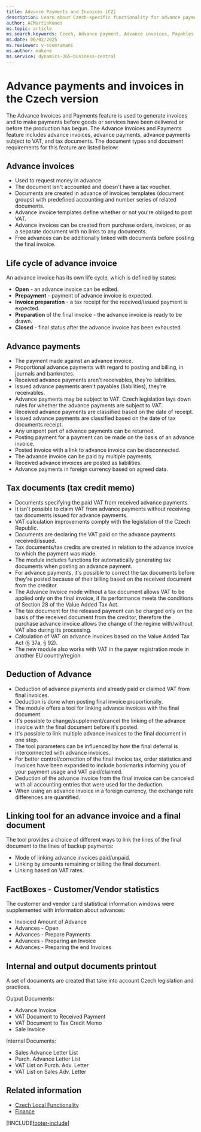 ```yaml
---
title: Advance Payments and Invoices [CZ]
description: Learn about Czech-specific functionality for advance payments and invoices, including document types, VAT handling, and process workflows.
author: ACMartinKunes
ms.topic: article
ms.search.keywords: Czech, Advance payment, Advance invoices, Payables, Finance, CZ, Cash, tax documents, tax credit memo, life cycle, deduction of advance, linking tool, factboxes, internal documents, output documents printout, Czech local functionality, Czech version
ms.date: 06/02/2025
ms.reviewer: v-soumramani
ms.author: makune
ms.service: dynamics-365-business-central
---
```


# Advance payments and invoices in the Czech version

The Advance Invoices and Payments feature is used to generate invoices and to make payments before goods or services have been delivered or before the production has begun. The Advance Invoices and Payments feature includes advance invoices, advance payments, advance payments subject to VAT, and tax documents. The document types and document requirements for this feature are listed below:

## Advance invoices

- Used to request money in advance.
- The document isn't accounted and doesn't have a tax voucher.
- Documents are created in advance of invoices templates (document groups) with predefined accounting and number series of related documents.
- Advance invoice templates define whether or not you're obliged to post VAT.
- Advance invoices can be created from purchase orders, invoices, or as a separate document with no links to any documents.
- Free advances can be additionally linked with documents before posting the final invoice.

## Life cycle of advance invoice

An advance invoice has its own life cycle, which is defined by states:

- **Open** - an advance invoice can be edited.
- **Prepayment** - payment of advance invoice is expected.
- **Invoice preparation** - a tax receipt for the received/issued payment is expected.
- **Preparation** of the final invoice - the advance invoice is ready to be drawn.
- **Closed** - final status after the advance invoice has been exhausted.

## Advance payments

- The payment made against an advance invoice.
- Proportional advance payments with regard to posting and billing, in journals and banknotes.
- Received advance payments aren't receivables, they're liabilities.
- Issued advance payments aren't payables (liabilities), they're receivables.
- Advance payments may be subject to VAT. Czech legislation lays down rules for whether the advance payments are subject to VAT.
- Received advance payments are classified based on the date of receipt.
- Issued advance payments are classified based on the date of tax documents receipt.
- Any unspent part of advance payments can be returned.
- Posting payment for a payment can be made on the basis of an advance invoice.
- Posted invoice with a link to advance invoice can be disconnected.
- The advance invoice can be paid by multiple payments.
- Received advance invoices are posted as liabilities.
- Advance payments in foreign currency based on agreed data.

## Tax documents (tax credit memo)

- Documents specifying the paid VAT from received advance payments.
- It isn't possible to claim VAT from advance payments without receiving tax documents issued for advance payments.
- VAT calculation improvements comply with the legislation of the Czech Republic.
- Documents are declaring the VAT paid on the advance payments received/issued.
- Tax documents/tax credits are created in relation to the advance invoice to which the payment was made.
- The module includes functions for automatically generating tax documents when posting an advance payment.
- For advance payments, it's possible to correct the tax documents before they're posted because of their billing based on the received document from the creditor.
- The Advance Invoice mode without a tax document allows VAT to be applied only on the final invoice, if its performance meets the conditions of Section 28 of the Value Added Tax Act.
- The tax document for the released payment can be charged only on the basis of the received document from the creditor, therefore the purchase advance invoice allows the change of the regime with/without VAT also during its processing.
- Calculation of VAT on advance invoices based on the Value Added Tax Act (§ 37a, § 92).
- The new module also works with VAT in the payer registration mode in another EU country/region.

## Deduction of Advance

- Deduction of advance payments and already paid or claimed VAT from final invoices.
- Deduction is done when posting final invoice proportionally.
- The module offers a tool for linking advance invoices with the final document.
- It's possible to change/supplement/cancel the linking of the advance invoice with the final document before it's posted.
- It's possible to link multiple advance invoices to the final document in one step.
- The tool parameters can be influenced by how the final deferral is interconnected with advance invoices.
- For better control/correction of the final invoice tax, order statistics and invoices have been expanded to include bookmarks informing you of your payment usage and VAT paid/claimed.
- Deduction of the advance invoice from the final invoice can be canceled with all accounting entries that were used for the deduction.
- When using an advance invoice in a foreign currency, the exchange rate differences are quantified.

## Linking tool for an advance invoice and a final document

The tool provides a choice of different ways to link the lines of the final document to the lines of backup payments:

- Mode of linking advance invoices paid/unpaid.
- Linking by amounts remaining or billing the final document.
- Linking based on VAT rates.

## FactBoxes - Customer/Vendor statistics

The customer and vendor card statistical information windows were supplemented with information about advances:

- Invoiced Amount of Advance
- Advances - Open
- Advances - Prepare Payments
- Advances - Preparing an Invoice
- Advances - Preparing the end Invoices

## Internal and output documents printout

A set of documents are created that take into account Czech legislation and practices.

Output Documents:

- Advance Invoice
- VAT Document to Received Payment
- VAT Document to Tax Credit Memo
- Sale Invoice

Internal Documents:

- Sales Advance Letter List
- Purch. Advance Letter List
- VAT List on Purch. Adv. Letter
- VAT List on Sales Adv. Letter

## Related information

- [Czech Local Functionality](czech-local-functionality.md)  
- [Finance](finance.md)

[!INCLUDE[footer-include](../../includes/footer-banner.md)]

